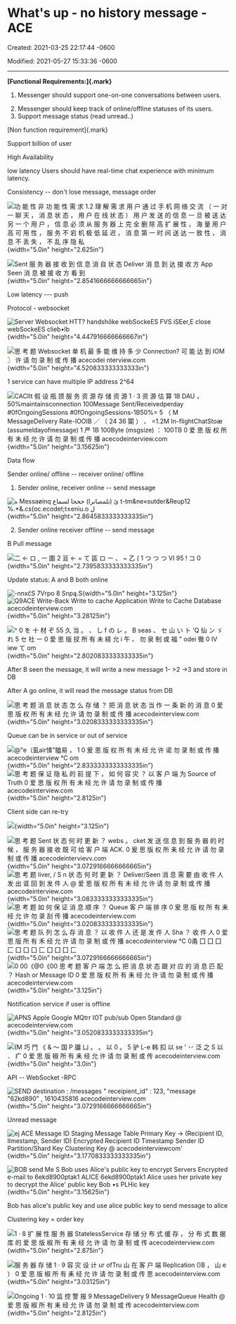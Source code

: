 # What's up - no history message -ACE

Created: 2021-03-25 22:17:44 -0600

Modified: 2021-05-27 15:33:36 -0600

---

**[Functional Requirements:]{.mark}**

1.  Messenger should support one-on-one conversations between users.

<!-- -->

2.  Messenger should keep track of online/offline statuses of its users.
3.  Support message status (read unread..)

[Non function requirement]{.mark}



Support billion of user

High Availability

low latency Users should have real-time chat experience with minimum latency.

Consistency -- don't lose message, message order



![功 能 性 非 功 能 性 需 求 1.2 理 解 需 求 用 户 通 过 手 机 网 络 交 流 （ 一 对 一 聊 天 ， 消 息 状 态 ， 用 户 在 线 状 态 ） 用 户 发 送 的 信 息 一 旦 被 送 达 另 一 个 用 户 ， 信 息 必 须 从 服 务 器 上 完 全 删 除 高 扩 展 性 ， 海 量 用 户 高 可 用 性 ， 服 务 不 宕 机 极 低 延 迟 ， 消 息 第 一 时 间 送 达 一 致 性 ， 消 息 不 丢 失 ， 不 乱 序 隐 私 ](../../media/Message-What's-up-What's-up---no-history-message--ACE-image1.png){width="5.0in" height="2.625in"}





![Sent 服 务 器 接 收 到 信 息 消 自 状 态 Deliver 消 息 到 达 接 收 方 App Seen 消 息 被 接 收 方 看 到 ](../../media/Message-What's-up-What's-up---no-history-message--ACE-image2.png){width="5.0in" height="2.8541666666666665in"}





Low latency --- push

Protocol - websocket





![Server Websocket HTT? handshôke webSockeES FVS iSEer,E close webSockeES clieb•lb ](../../media/Message-What's-up-What's-up---no-history-message--ACE-image3.png){width="5.0in" height="4.447916666666667in"}







![思 考 题 Websocket 单 机 最 多 能 维 持 多 少 Connection? 可 能 达 到 IOM 〗 许 请 勿 录 制 或 传 播 acecodei nterview.com ](../../media/Message-What's-up-What's-up---no-history-message--ACE-image4.png){width="5.0in" height="4.520833333333333in"}





1 service can have multiple IP address 2^64





![CACIIt 假 设 瓶 颈 服 务 资 源 存 储 资 源 1 · 3 资 源 估 算 1B DAU ， 50%maintainsconnection 100Message Sent/Receivedperday #0fOngoingSessions #0fOngoingSessions-1B*50%= 5 （ M MessageDelivery Rate-IOO*IB ／ （ 24 36 闐 ） 、 =1.2M In-flightChatStoæ (assumeldayofmessage) 1 严 1B 100Byte (msgsize) ： 100TB 0 爱 思 版 权 所 有 未 经 允 许 请 勿 录 制 或 传 播 acecodeinterview.com ](../../media/Message-What's-up-What's-up---no-history-message--ACE-image5.png){width="5.0in" height="3.15625in"}





Data flow



Sender online/ offline -- receiver online/ offline



1.  Sender online, receiver online -- send message



![ه Messaøinq ئ (تلمصانرا) حححا لسماع t-tm&ne«sutder&Reup12 %.*&.cs(oc.ecodet;t±eniu.o ل ](../../media/Message-What's-up-What's-up---no-history-message--ACE-image6.png){width="5.0in" height="2.8645833333333335in"}



2.  Sender online receiver offline -- send message

B Pull message

![二 ← ロ , ー 圍 2 亘 ← = て 區 ロ ー 、 ~ 乙 ( 1 つ つ つ Ⅵ 95 ! コ 0 ](../../media/Message-What's-up-What's-up---no-history-message--ACE-image7.png){width="5.0in" height="2.7395833333333335in"}







Update status: A and B both online

![-nnxčS 7Vrpo 8 Snpą.S ](../../media/Message-What's-up-What's-up---no-history-message--ACE-image8.png){width="5.0in" height="3.125in"}![Q9ACE Write-Back Write to cache Application Write to Cache Database acecodeinterview.com ](../../media/Message-What's-up-What's-up---no-history-message--ACE-image9.png){width="5.0in" height="3.28125in"}





![^ 0 を 十 材 ぞ 55 久 当 。 、 し f の レ 。 B seas 、 セ 山 い ト 'Q 仙 ン ゞ れ 5 セ 社 ー 0 愛 思 版 扠 所 有 未 経 允 i 午 、 勿 泉 制 或 福 " odei 徹 0 Ⅳ iew て om ](../../media/Message-What's-up-What's-up---no-history-message--ACE-image10.png){width="5.0in" height="2.8020833333333335in"}



After B seen the message, it will write a new message 1- >2 ->3 and store in DB



After A go online, it will read the message status from DB













![思 考 题 消 息 状 态 怎 么 存 储 ？ 把 消 息 状 态 当 作 一 条 新 的 消 息 0 爱 思 版 权 所 有 未 经 允 许 请 勿 录 制 或 传 播 acecodeinterview.com ](../../media/Message-What's-up-What's-up---no-history-message--ACE-image11.png){width="5.0in" height="3.0208333333333335in"}

Queue can be in service or out of service

![@"e（虱air愫"瞌易 ， 1 0 爰 思 版 权 所 有 未 经 允 许 诺 勿 录 制 或 传 播 acecodeinterview ℃ om ](../../media/Message-What's-up-What's-up---no-history-message--ACE-image12.png){width="5.0in" height="2.8333333333333335in"}![思 考 题 保 证 隐 私 的 前 提 下 ， 如 何 容 灾 ？ 以 客 户 端 为 Source of Truth 0 爱 思 版 权 所 有 未 经 允 许 请 勿 录 制 或 传 播 acecodeinterview.com ](../../media/Message-What's-up-What's-up---no-history-message--ACE-image13.png){width="5.0in" height="2.8125in"}

Client side can re-try

![](../../media/Message-What's-up-What's-up---no-history-message--ACE-image14.png){width="5.0in" height="3.125in"}

![思 考 题 Sent 状 态 何 时 更 新 ？ webs 。 cket 发 送 信 息 到 服 务 器 的 时 候 ， 服 务 器 接 收 既 可 给 客 户 端 ACK. 0 爰 思 版 权 所 耒 经 允 许 请 勿 录 制 或 传 播 acecodeintervievv.com ](../../media/Message-What's-up-What's-up---no-history-message--ACE-image15.png){width="5.0in" height="3.0729166666666665in"}![思 考 题 liver, / S n 状 态 何 时 更 新 ？ Deliver/Seen 消 息 需 要 由 收 件 人 发 出 诓 回 到 发 件 人 @ 爱 思 版 权 所 有 未 经 允 许 请 勿 录 制 或 传 播 acecodeinterview.com ](../../media/Message-What's-up-What's-up---no-history-message--ACE-image16.png){width="5.0in" height="3.0833333333333335in"}![思 考 题 如 何 保 证 消 息 顺 序 ？ Queue 客 户 端 排 序 0 爰 思 版 权 所 有 耒 经 允 许 勿 录 刮 传 播 acecodeinterview.com ](../../media/Message-What's-up-What's-up---no-history-message--ACE-image17.png){width="5.0in" height="3.0208333333333335in"}![思 考 题 队 列 怎 么 存 消 息 ？ 以 收 件 人 还 是 发 件 人 Sha ？ 收 件 人 0 爱 思 版 所 有 禾 经 允 许 请 勿 录 制 或 传 播 acecodeinterview ℃ 0甬 囗 囗 囗 匚 囗 囗 囗 匚 囗 囗 囗 匚 ](../../media/Message-What's-up-What's-up---no-history-message--ACE-image18.png){width="5.0in" height="3.0729166666666665in"}![0 00《@0《00 思 考 题 客 户 端 怎 么 把 消 息 状 态 跟 对 应 的 消 息 匹 配 ？ Hash or Message ID 0 爱 思 版 权 所 有 耒 经 允 许 请 勿 录 制 或 传 播 acecodeinterview.com ](../../media/Message-What's-up-What's-up---no-history-message--ACE-image14.png){width="5.0in" height="3.125in"}

Notification service if user is offline

![APNS Apple Google MQtrr IOT pub/sub Open Standard @ acecodeinterview.com ](../../media/Message-What's-up-What's-up---no-history-message--ACE-image19.png){width="5.0in" height="3.0520833333333335in"}



![(M 巧 鬥 《 & ～ 国 P 牖 凵 。 。 以 0 。 5 驴 L-e 韩 扣 以 se ' 丷 泛 之 S 以 ． 疒 0 爱 思 版 椒 所 有 耒 经 允 许 请 勿 录 制 或 传 acecodeinterview.com ](../../media/Message-What's-up-What's-up---no-history-message--ACE-image20.png){width="5.0in" height="3.0in"}

API -- WebSocket -RPC

![SEND destination : /messages " receipient_id" : 123, "message "62kd890" , 1610435816 acecodeinterview.com ](../../media/Message-What's-up-What's-up---no-history-message--ACE-image21.png){width="5.0in" height="3.0729166666666665in"}



Unread message

![ej ACE Message ID Staging Message Table Primary Key -> (Recipient ID, Ilmestamp, Sender ID) Encrypted Recipient ID Timestamp Sender ID Partition/Shard Key Clustering Key @ acecodeinterviewcom' ](../../media/Message-What's-up-What's-up---no-history-message--ACE-image22.png){width="5.0in" height="3.1770833333333335in"}

![BOB send Me S Bob uses Alice's public key to encrypt Servers Encrypted e-mail to 6ekd8900ptak1 ALICE 6ekd8900ptak1 Alice uses her private key to decrypt the Alice' public key Bob •s PLHic key ](../../media/Message-What's-up-What's-up---no-history-message--ACE-image23.png){width="5.0in" height="3.15625in"}

Bob has alice's public key and use alice public key to send message to alice





Clustering key = order key



![1 · 8 扩 展 性 服 务 器 StatelessService 存 储 分 布 式 缓 存 ， 分 布 式 数 据 库 的 爱 思 版 椒 所 有 耒 经 允 许 请 勿 录 制 或 传 acecodeinterview.com ](../../media/Message-What's-up-What's-up---no-history-message--ACE-image24.png){width="5.0in" height="2.875in"}



![服 务 器 存 储 1 · 9 容 灾 设 计 ur ofTru 山 在 客 户 端 Replication ()B ， 山 e ） 0 爱 思 版 椒 所 有 耒 经 允 许 请 勿 录 制 或 传 思 acecodeinterview.com ](../../media/Message-What's-up-What's-up---no-history-message--ACE-image25.png){width="5.0in" height="3.03125in"}



![Ongoing 1 · 10 监 控 警 报 9 MessageDelivery 9 MessageQueue Health @ 爱 思 版 椒 所 有 耒 经 允 许 请 勿 录 制 或 传 acecodeinterview.com ](../../media/Message-What's-up-What's-up---no-history-message--ACE-image26.png){width="5.0in" height="2.8125in"}


























